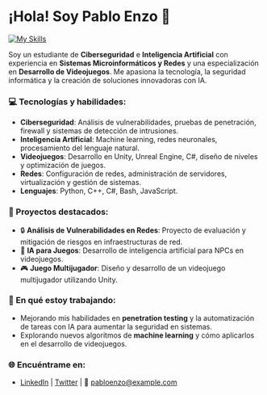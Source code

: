 # ¡Hola! Soy Pablo Enzo 👋

[![My Skills](https://skillicons.dev/icons?i=html,css,py,bots)](https://skillicons.dev)

Soy un estudiante de **Ciberseguridad** e **Inteligencia Artificial** con experiencia en **Sistemas Microinformáticos y Redes** y una especialización en **Desarrollo de Videojuegos**. Me apasiona la tecnología, la seguridad informática y la creación de soluciones innovadoras con IA.

### 💻 Tecnologías y habilidades:
- **Ciberseguridad**: Análisis de vulnerabilidades, pruebas de penetración, firewall y sistemas de detección de intrusiones.
- **Inteligencia Artificial**: Machine learning, redes neuronales, procesamiento del lenguaje natural.
- **Videojuegos**: Desarrollo en Unity, Unreal Engine, C#, diseño de niveles y optimización de juegos.
- **Redes**: Configuración de redes, administración de servidores, virtualización y gestión de sistemas.
- **Lenguajes**: Python, C++, C#, Bash, JavaScript.

### 🚀 Proyectos destacados:
- 🔒 **Análisis de Vulnerabilidades en Redes**: Proyecto de evaluación y mitigación de riesgos en infraestructuras de red.
- 🤖 **IA para Juegos**: Desarrollo de inteligencia artificial para NPCs en videojuegos.
- 🎮 **Juego Multijugador**: Diseño y desarrollo de un videojuego multijugador utilizando Unity.

### 🎯 En qué estoy trabajando:
- Mejorando mis habilidades en **penetration testing** y la automatización de tareas con IA para aumentar la seguridad en sistemas.
- Explorando nuevos algoritmos de **machine learning** y cómo aplicarlos en el desarrollo de videojuegos.

### 🌐 Encuéntrame en:
- [LinkedIn](https://www.linkedin.com) | [Twitter](https://twitter.com) | 📧 pabloenzo@example.com
